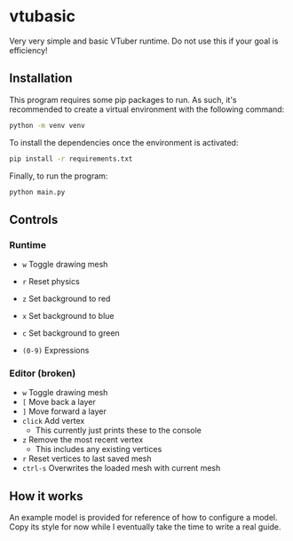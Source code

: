 # vtubasic

Very very simple and basic VTuber runtime. Do not use this if your goal is efficiency!

## Installation

This program requires some pip packages to run. As such, it's recommended to create a virtual environment with the following command:

```bash
python -m venv venv
```

To install the dependencies once the environment is activated:

```bash
pip install -r requirements.txt
```

Finally, to run the program:

```bash
python main.py
```

## Controls

### Runtime

- `w` Toggle drawing mesh
- `r` Reset physics
- `z` Set background to red
- `x` Set background to blue
- `c` Set background to green

- `(0-9)` Expressions

### Editor (broken)

- `w` Toggle drawing mesh
- `[` Move back a layer
- `]` Move forward a layer
- `click` Add vertex
    - This currently just prints these to the console
- `z` Remove the most recent vertex
    - This includes any existing vertices
- `r` Reset vertices to last saved mesh
- `ctrl-s` Overwrites the loaded mesh with current mesh


## How it works

An example model is provided for reference of how to configure a model. Copy its style for now while I eventually take the time to write a real guide.
